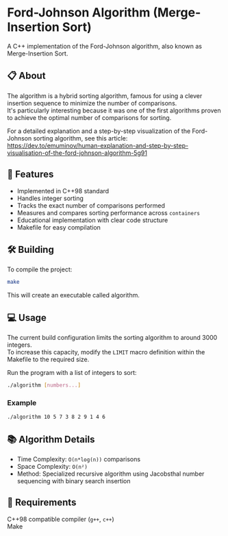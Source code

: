 # Ford-Johnson Algorithm (Merge-Insertion Sort)

A C++ implementation of the Ford-Johnson algorithm, also known as Merge-Insertion Sort.

## 📋 About

The algorithm is a hybrid sorting algorithm, famous for using a clever insertion sequence to minimize the number of comparisons.  
It's particularly interesting because it was one of the first algorithms proven to achieve the optimal number of comparisons for sorting.

For a detailed explanation and a step-by-step visualization of the Ford-Johnson sorting algorithm, see this article:  
https://dev.to/emuminov/human-explanation-and-step-by-step-visualisation-of-the-ford-johnson-algorithm-5g91

## 🚀 Features

- Implemented in C++98 standard
- Handles integer sorting
- Tracks the exact number of comparisons performed
- Measures and compares sorting performance across `containers`
- Educational implementation with clear code structure
- Makefile for easy compilation

## 🛠️ Building

To compile the project:

```bash
make
```
This will create an executable called algorithm.

## 💻 Usage
The current build configuration limits the sorting algorithm to around 3000 integers.  
To increase this capacity, modify the `LIMIT` macro definition within the Makefile to the required size.

Run the program with a list of integers to sort:
```bash
./algorithm [numbers...]
```
### Example
```bash
./algorithm 10 5 7 3 8 2 9 1 4 6
```

## 📚 Algorithm Details
- Time Complexity: `O(n*log(n))` comparisons
- Space Complexity: `O(n²)`
- Method: Specialized recursive algorithm using Jacobsthal number sequencing with binary search insertion

## 🔧 Requirements
C++98 compatible compiler (`g++`, `c++`)  
Make
